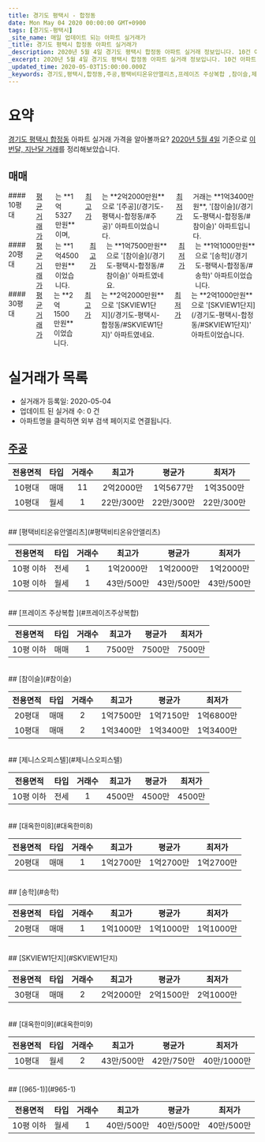 ```yaml
---
title: 경기도 평택시 - 합정동
date: Mon May 04 2020 00:00:00 GMT+0900
tags: [경기도-평택시]
_site_name: 매일 업데이트 되는 아파트 실거래가
_title: 경기도 평택시 합정동 아파트 실거래가
_description: 2020년 5월 4일 경기도 평택시 합정동 아파트 실거래 정보입니다. 10건 아파트 정보가 있습니다.
_excerpt: 2020년 5월 4일 경기도 평택시 합정동 아파트 실거래 정보입니다. 10건 아파트 정보가 있습니다.
_updated_time: 2020-05-03T15:00:00.000Z
_keywords: 경기도,평택시,합정동,주공,평택비티온유안앨리츠,프레이즈 주상복합 ,참이슬,제니스오피스텔,대옥한미8,송학,SKVIEW1단지,대옥한미9,(965-1)
---
```





# 요약
<ins>경기도 평택시 합정동</ins> 아파트 실거래 가격을 알아볼까요? <ins>2020년 5월 4일</ins> 기준으로 <ins>이번달, 지난달 거래</ins>를 정리해보았습니다.

## 매매
<div class="container">
<div class="six columns" markdown="1">
#### 10평대
<ins>평균 거래가</ins>는 **1억5327만원**이며, <ins>최고가</ins>는 **2억2000만원**으로 '[주공](/경기도-평택시-합정동/#주공)' 아파트이었습니다. <ins>최저가</ins> 거래는 **1억3400만원**, '[참이슬](/경기도-평택시-합정동/#참이슬)' 아파트입니다.
</div>
<div class="six columns" markdown="1">
#### 20평대
<ins>평균 거래가</ins>는 **1억4500만원**이었습니다. <ins>최고가</ins>는 **1억7500만원**으로 '[참이슬](/경기도-평택시-합정동/#참이슬)' 아파트였네요. <ins>최저가</ins>는 **1억1000만원**으로 '[송학](/경기도-평택시-합정동/#송학)' 아파트이었습니다.
</div>
</div>
<div class="container">
<div class="twelve columns" markdown="1">
#### 30평대
<ins>평균 거래가</ins>는 **2억1500만원**이었습니다. <ins>최고가</ins>는 **2억2000만원**으로 '[SKVIEW1단지](/경기도-평택시-합정동/#SKVIEW1단지)' 아파트였네요. <ins>최저가</ins>는 **2억1000만원**으로 '[SKVIEW1단지](/경기도-평택시-합정동/#SKVIEW1단지)' 아파트이었습니다.
</div>
</div>



# 실거래가 목록
- 실거래가 등록일: 2020-05-04
- 업데이트 된 실거래 수: 0 건
- 아파트명을 클릭하면 외부 검색 페이지로 연결됩니다.

## [주공](#주공)

|전용면적|타입|거래수|최고가|평균가|최저가|
|:---:|:---:|:---:|:---:|:---:|:---:|
|10평대|<span class="deal-type-1">매매</span>|11|2억2000만|1억5677만|1억3500만|
|10평대|<span class="deal-type-3">월세</span>|1|22만/300만|22만/300만|22만/300만|

<br/>
## [평택비티온유안앨리츠](#평택비티온유안앨리츠)

|전용면적|타입|거래수|최고가|평균가|최저가|
|:---:|:---:|:---:|:---:|:---:|:---:|
|10평 이하|<span class="deal-type-2">전세</span>|1|1억2000만|1억2000만|1억2000만|
|10평 이하|<span class="deal-type-3">월세</span>|1|43만/500만|43만/500만|43만/500만|

<br/>
## [프레이즈 주상복합 ](#프레이즈주상복합)

|전용면적|타입|거래수|최고가|평균가|최저가|
|:---:|:---:|:---:|:---:|:---:|:---:|
|10평 이하|<span class="deal-type-1">매매</span>|1|7500만|7500만|7500만|

<br/>
## [참이슬](#참이슬)

|전용면적|타입|거래수|최고가|평균가|최저가|
|:---:|:---:|:---:|:---:|:---:|:---:|
|20평대|<span class="deal-type-1">매매</span>|2|1억7500만|1억7150만|1억6800만|
|10평대|<span class="deal-type-1">매매</span>|2|1억3400만|1억3400만|1억3400만|

<br/>
## [제니스오피스텔](#제니스오피스텔)

|전용면적|타입|거래수|최고가|평균가|최저가|
|:---:|:---:|:---:|:---:|:---:|:---:|
|10평 이하|<span class="deal-type-2">전세</span>|1|4500만|4500만|4500만|

<br/>
## [대옥한미8](#대옥한미8)

|전용면적|타입|거래수|최고가|평균가|최저가|
|:---:|:---:|:---:|:---:|:---:|:---:|
|20평대|<span class="deal-type-1">매매</span>|1|1억2700만|1억2700만|1억2700만|

<br/>
## [송학](#송학)

|전용면적|타입|거래수|최고가|평균가|최저가|
|:---:|:---:|:---:|:---:|:---:|:---:|
|20평대|<span class="deal-type-1">매매</span>|1|1억1000만|1억1000만|1억1000만|

<br/>
## [SKVIEW1단지](#SKVIEW1단지)

|전용면적|타입|거래수|최고가|평균가|최저가|
|:---:|:---:|:---:|:---:|:---:|:---:|
|30평대|<span class="deal-type-1">매매</span>|2|2억2000만|2억1500만|2억1000만|

<br/>
## [대옥한미9](#대옥한미9)

|전용면적|타입|거래수|최고가|평균가|최저가|
|:---:|:---:|:---:|:---:|:---:|:---:|
|10평대|<span class="deal-type-3">월세</span>|2|43만/500만|42만/750만|40만/1000만|

<br/>
## [(965-1)](#965-1)

|전용면적|타입|거래수|최고가|평균가|최저가|
|:---:|:---:|:---:|:---:|:---:|:---:|
|10평 이하|<span class="deal-type-3">월세</span>|1|40만/500만|40만/500만|40만/500만|

<br/>



